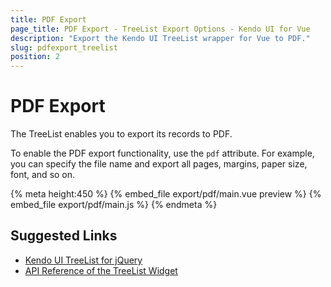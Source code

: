 ```yaml
---
title: PDF Export
page_title: PDF Export - TreeList Export Options - Kendo UI for Vue
description: "Export the Kendo UI TreeList wrapper for Vue to PDF."
slug: pdfexport_treelist
position: 2
---
```


# PDF Export

The TreeList enables you to export its records to PDF.

To enable the PDF export functionality, use the `pdf` attribute. For example, you can specify the file name and export all pages, margins, paper size, font, and so on.

{% meta height:450 %}
{% embed_file export/pdf/main.vue preview %}
{% embed_file export/pdf/main.js %}
{% endmeta %}

## Suggested Links

* [Kendo UI TreeList for jQuery](https://docs.telerik.com/kendo-ui/controls/data-management/treelist/overview)
* [API Reference of the TreeList Widget](https://docs.telerik.com/kendo-ui/api/javascript/ui/treelist)
